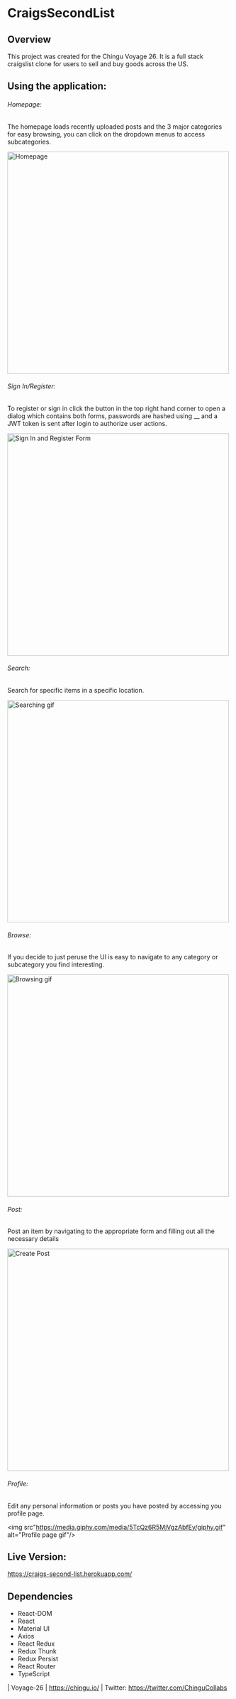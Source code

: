 # CraigsSecondList

## Overview

This project was created for the Chingu Voyage 26. It is a full stack craigslist clone for users to sell and buy goods across the US.

## Using the application:

###### Homepage: 

The homepage loads recently uploaded posts and the 3 major categories for easy browsing, you can click on the dropdown menus to access subcategories.

<img src="https://live.staticflickr.com/65535/51143366645_46b449ed6f_k.jpg" width=500 alt="Homepage" />

###### Sign In/Register:

To register or sign in click the button in the top right hand corner to open a dialog which contains both forms, passwords are hashed using __ and a JWT token is sent after login to authorize user actions.

<img src="https://live.staticflickr.com/65535/51142263571_ac438aeea3_k.jpg" width=500 alt="Sign In and Register Form"/>

###### Search:

Search for specific items in a specific location.

<img src="https://media.giphy.com/media/MFJKJVcGyZWsygso7e/giphy.gif" width=500 alt="Searching gif"/>

###### Browse: 

If you decide to just peruse the UI is easy to navigate to any category or subcategory you find interesting.

<img src="https://media.giphy.com/media/As90kXGa2Ez5C9DYQz/giphy.gif" width=500 alt="Browsing gif"/>

###### Post: 

Post an item by navigating to the appropriate form and filling out all the necessary details

<img src="https://live.staticflickr.com/65535/51143040404_5709fd7e35_h.jpg" width="500" alt="Create Post" />

###### Profile:

Edit any personal information or posts you have posted by accessing you profile page.

<img src"https://media.giphy.com/media/5TcQz6R5MjVgzAbfEy/giphy.gif" alt="Profile page gif"/>

## Live Version:

https://craigs-second-list.herokuapp.com/

## Dependencies

- React-DOM
- React
- Material UI
- Axios
- React Redux
- Redux Thunk
- Redux Persist
- React Router
- TypeScript

| Voyage-26 | https://chingu.io/ | Twitter: https://twitter.com/ChinguCollabs
